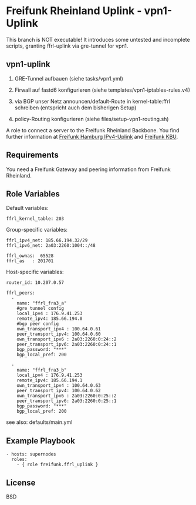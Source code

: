 Freifunk Rheinland Uplink - vpn1-Uplink
=======================================

This branch is NOT executable! It introduces some untested and incomplete scripts,
granting ffrl-uplink via gre-tunnel for vpn1.

vpn1-uplink
-----------

1. GRE-Tunnel aufbauen (siehe tasks/vpn1.yml)

2. Firwall auf fastd6 konfigurieren (siehe templates/vpn1-iptables-rules.v4)

3. via BGP unser Netz announcen/default-Route in kernel-table:ffrl schreiben
   (entspricht auch dem bisherigen Setup)

4. policy-Routing konfigurieren (siehe files/setup-vpn1-routing.sh)


A role to connect a server to the Freifunk Rheinland Backbone.
You find further information at [Freifunk Hamburg IPv4-Uplink](http://wiki.freifunk.net/Freifunk_Hamburg/IPv4Uplink)
and [Freifunk KBU](https://kbu.freifunk.net/wiki/index.php?title=FFRL-Uplink).


Requirements
------------

You need a Freifunk Gateway and peering information from Freifunk Rheinland.

Role Variables
--------------

Default variables:
```
ffrl_kernel_table: 203
```

Group-specific variables:
```
ffrl_ipv4_net: 185.66.194.32/29
ffrl_ipv6_net: 2a03:2260:1004::/48

ffrl_ownas:  65528
ffrl_as   : 201701
```

Host-specific variables:
```
router_id: 10.207.0.57

ffrl_peers:
  -
    name: "ffrl_fra3_a"
    #gre tunnel config
    local_ipv4 : 176.9.41.253
    remote_ipv4: 185.66.194.0
    #bgp peer config
    own_transport_ipv4 : 100.64.0.61
    peer_transport_ipv4: 100.64.0.60
    own_transport_ipv6 : 2a03:2260:0:24::2
    peer_transport_ipv6: 2a03:2260:0:24::1
    bgp_password: "***"
    bgp_local_pref: 200

  -
    name: "ffrl_fra3_b"
    local_ipv4 : 176.9.41.253
    remote_ipv4: 185.66.194.1
    own_transport_ipv4 : 100.64.0.63
    peer_transport_ipv4: 100.64.0.62
    own_transport_ipv6 : 2a03:2260:0:25::2
    peer_transport_ipv6: 2a03:2260:0:25::1
    bgp_password: "***"
    bgp_local_pref: 200
```

see also: defaults/main.yml

Example Playbook
----------------

    - hosts: supernodes
      roles:
        - { role freifunk.ffrl_uplink }

License
-------

BSD

